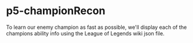 # p5-championRecon
To learn our enemy champion as fast as possible, we'll display each of the champions ability info using the League of Legends wiki json file.
